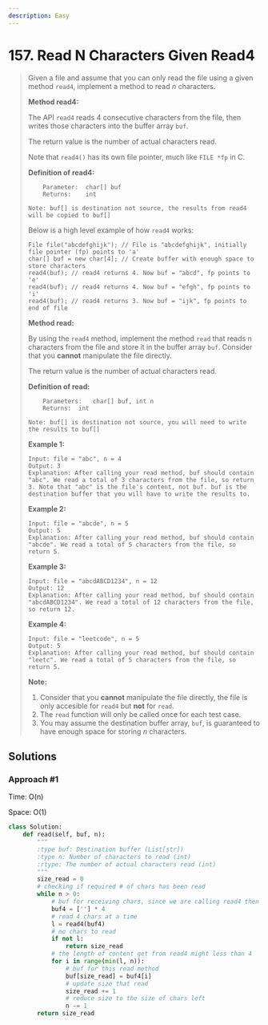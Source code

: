 ```yaml
---
description: Easy
---
```


# 157. Read N Characters Given Read4

> Given a file and assume that you can only read the file using a given method `read4`, implement a method to read _n_ characters.
>
> **Method read4:**
>
> The API `read4` reads 4 consecutive characters from the file, then writes those characters into the buffer array `buf`.
>
> The return value is the number of actual characters read.
>
> Note that `read4()` has its own file pointer, much like `FILE *fp` in C.
>
> **Definition of read4:**
>
> ```text
>     Parameter:  char[] buf
>     Returns:    int
>
> Note: buf[] is destination not source, the results from read4 will be copied to buf[]
> ```
>
> Below is a high level example of how `read4` works:
>
> ```text
> File file("abcdefghijk"); // File is "abcdefghijk", initially file pointer (fp) points to 'a'
> char[] buf = new char[4]; // Create buffer with enough space to store characters
> read4(buf); // read4 returns 4. Now buf = "abcd", fp points to 'e'
> read4(buf); // read4 returns 4. Now buf = "efgh", fp points to 'i'
> read4(buf); // read4 returns 3. Now buf = "ijk", fp points to end of file
> ```
>
> **Method read:**
>
> By using the `read4` method, implement the method `read` that reads n characters from the file and store it in the buffer array `buf`. Consider that you **cannot** manipulate the file directly.
>
> The return value is the number of actual characters read.
>
> **Definition of read:**
>
> ```text
>     Parameters:	char[] buf, int n
>     Returns:	int
>
> Note: buf[] is destination not source, you will need to write the results to buf[]
> ```
>
> **Example 1:**
>
> ```text
> Input: file = "abc", n = 4
> Output: 3
> Explanation: After calling your read method, buf should contain "abc". We read a total of 3 characters from the file, so return 3. Note that "abc" is the file's content, not buf. buf is the destination buffer that you will have to write the results to.
> ```
>
> **Example 2:**
>
> ```text
> Input: file = "abcde", n = 5
> Output: 5
> Explanation: After calling your read method, buf should contain "abcde". We read a total of 5 characters from the file, so return 5.
> ```
>
> **Example 3:**
>
> ```text
> Input: file = "abcdABCD1234", n = 12
> Output: 12
> Explanation: After calling your read method, buf should contain "abcdABCD1234". We read a total of 12 characters from the file, so return 12.
> ```
>
> **Example 4:**
>
> ```text
> Input: file = "leetcode", n = 5
> Output: 5
> Explanation: After calling your read method, buf should contain "leetc". We read a total of 5 characters from the file, so return 5.
> ```
>
> **Note:**
>
> 1. Consider that you **cannot** manipulate the file directly, the file is only accesible for `read4` but **not** for `read`.
> 2. The `read` function will only be called once for each test case.
> 3. You may assume the destination buffer array, `buf`, is guaranteed to have enough space for storing _n_ characters.

## Solutions

### Approach \#1

Time: O\(n\)

Space: O\(1\)

```python
class Solution:
    def read(self, buf, n):
        """
        :type buf: Destination buffer (List[str])
        :type n: Number of characters to read (int)
        :rtype: The number of actual characters read (int)
        """
        size_read = 0
        # checking if required # of chars has been read
        while n > 0:
            # buf for receiving chars, since we are calling read4 then allocate size 4 every time
            buf4 = [''] * 4
            # read 4 chars at a time
            l = read4(buf4)
            # no chars to read
            if not l:
                return size_read
            # the length of content get from read4 might less than 4
            for i in range(min(l, n)):
                # buf for this read method
                buf[size_read] = buf4[i]
                # update size that read
                size_read += 1
                # reduce size to the size of chars left
                n -= 1
        return size_read
```

